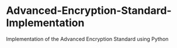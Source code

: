 # Advanced-Encryption-Standard-Implementation
Implementation of the Advanced Encryption Standard using Python

